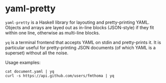 yaml-pretty
================================================================================

`yaml-pretty` is a Haskell library for layouting and pretty-printing YAML.
Objects and arrays are layed out as in-line blocks (JSON-style) if they fit
within one line, otherwise as multi-line blocks.

`yq` is a terminal frontend that accepts YAML on stdin and pretty-prints it. It
is particular useful for pretty-printing JSON documents (of which YAML is a
superset) without all the noise.

Usage examples:

    cat document.yaml | yq
    curl -s https://api.github.com/users/fmthoma | yq
